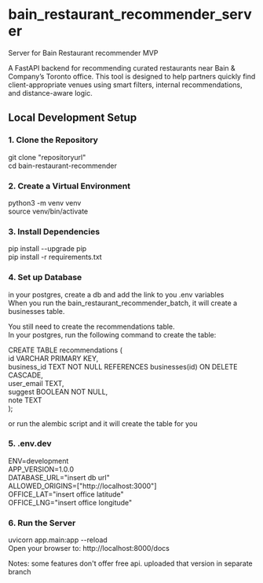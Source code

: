 # bain_restaurant_recommender_server
Server for Bain Restaurant recommender MVP


A FastAPI backend for recommending curated restaurants near Bain & Company’s Toronto office. This tool is designed to help partners quickly find client-appropriate venues using smart filters, internal recommendations, and distance-aware logic.




## Local Development Setup
### 1. Clone the Repository
git clone "repositoryurl"<br>
cd bain-restaurant-recommender<br>

### 2. Create a Virtual Environment
python3 -m venv venv<br>
source venv/bin/activate<br>
### 3. Install Dependencies
pip install --upgrade pip<br>
pip install -r requirements.txt<br>


### 4. Set up Database
in your postgres, create a db and add the link to you .env variables<br>
When you run the bain_restaurant_recommender_batch, it will create a businesses table.<br>

You still need to create the recommendations table.<br>
In your postgres, run the following command to create the table:<br>

CREATE TABLE recommendations (<br>
    id VARCHAR PRIMARY KEY,<br>
    business_id TEXT NOT NULL REFERENCES businesses(id) ON DELETE CASCADE,<br>
    user_email TEXT,<br>
    suggest BOOLEAN NOT NULL,<br>
    note TEXT<br>
);<br>

or run the alembic script and it will create the table for you


### 5. .env.dev
ENV=development<br>
APP_VERSION=1.0.0<br>
DATABASE_URL="insert db url"<br>
ALLOWED_ORIGINS=["http://localhost:3000"]<br>
OFFICE_LAT="insert office latitude"<br>
OFFICE_LNG="insert office longitude"<br>

### 6. Run the Server
uvicorn app.main:app --reload<br>
Open your browser to: http://localhost:8000/docs<br>


Notes: some features don't offer free api. uploaded that version in separate branch